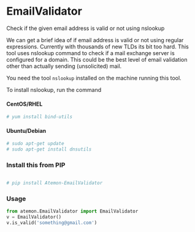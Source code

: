 EmailValidator
==============

Check if the given email address is valid or not using nslookup

We can get a brief idea of if email address is valid or not using regular expressions. Currently with thousands of new TLDs its bit too hard. This tool uses nslookup command to check if a mail exchange server is configured for a domain. This could be the best level of email validation other than actually sending (unsolicited) mail.

You need the tool ```nslookup``` installed on the machine running this tool.

To install nslookup, run the command

#### CentOS/RHEL
```sh
# yum install bind-utils
```
#### Ubuntu/Debian
```sh
# sudo apt-get update
# sudo apt-get install dnsutils

```
### Install this from PIP
```sh

# pip install Atemon-EmailValidator

```
### Usage


```python
from atemon.EmailValidator import EmailValidator
v = EmailValidator()
v.is_valid('something@gmail.com')

```

